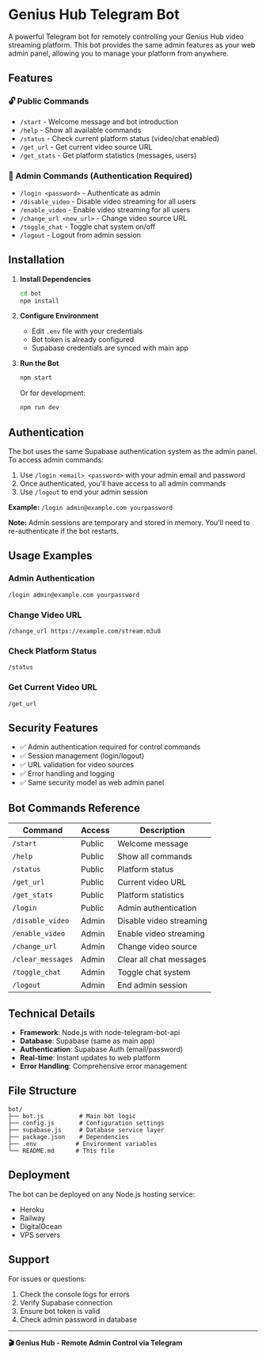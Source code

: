 # Genius Hub Telegram Bot

A powerful Telegram bot for remotely controlling your Genius Hub video streaming platform. This bot provides the same admin features as your web admin panel, allowing you to manage your platform from anywhere.

## Features

### 🔓 Public Commands
- `/start` - Welcome message and bot introduction
- `/help` - Show all available commands
- `/status` - Check current platform status (video/chat enabled)
- `/get_url` - Get current video source URL
- `/get_stats` - Get platform statistics (messages, users)

### 🔐 Admin Commands (Authentication Required)
- `/login <password>` - Authenticate as admin
- `/disable_video` - Disable video streaming for all users
- `/enable_video` - Enable video streaming for all users
- `/change_url <new_url>` - Change video source URL
- `/toggle_chat` - Toggle chat system on/off
- `/logout` - Logout from admin session

## Installation

1. **Install Dependencies**
   ```bash
   cd bot
   npm install
   ```

2. **Configure Environment**
   - Edit `.env` file with your credentials
   - Bot token is already configured
   - Supabase credentials are synced with main app

3. **Run the Bot**
   ```bash
   npm start
   ```

   Or for development:
   ```bash
   npm run dev
   ```

## Authentication

The bot uses the same Supabase authentication system as the admin panel. To access admin commands:

1. Use `/login <email> <password>` with your admin email and password
2. Once authenticated, you'll have access to all admin commands
3. Use `/logout` to end your admin session

**Example:** `/login admin@example.com yourpassword`

**Note:** Admin sessions are temporary and stored in memory. You'll need to re-authenticate if the bot restarts.

## Usage Examples

### Admin Authentication
```
/login admin@example.com yourpassword
```

### Change Video URL
```
/change_url https://example.com/stream.m3u8
```

### Check Platform Status
```
/status
```

### Get Current Video URL
```
/get_url
```

## Security Features

- ✅ Admin authentication required for control commands
- ✅ Session management (login/logout)
- ✅ URL validation for video sources
- ✅ Error handling and logging
- ✅ Same security model as web admin panel

## Bot Commands Reference

| Command | Access | Description |
|---------|--------|-------------|
| `/start` | Public | Welcome message |
| `/help` | Public | Show all commands |
| `/status` | Public | Platform status |
| `/get_url` | Public | Current video URL |
| `/get_stats` | Public | Platform statistics |
| `/login` | Public | Admin authentication |
| `/disable_video` | Admin | Disable video streaming |
| `/enable_video` | Admin | Enable video streaming |
| `/change_url` | Admin | Change video source |
| `/clear_messages` | Admin | Clear all chat messages |
| `/toggle_chat` | Admin | Toggle chat system |
| `/logout` | Admin | End admin session |

## Technical Details

- **Framework**: Node.js with node-telegram-bot-api
- **Database**: Supabase (same as main app)
- **Authentication**: Supabase Auth (email/password)
- **Real-time**: Instant updates to web platform
- **Error Handling**: Comprehensive error management

## File Structure

```
bot/
├── bot.js          # Main bot logic
├── config.js       # Configuration settings
├── supabase.js     # Database service layer
├── package.json    # Dependencies
├── .env           # Environment variables
└── README.md      # This file
```

## Deployment

The bot can be deployed on any Node.js hosting service:
- Heroku
- Railway
- DigitalOcean
- VPS servers

## Support

For issues or questions:
1. Check the console logs for errors
2. Verify Supabase connection
3. Ensure bot token is valid
4. Check admin password in database

---

**🎬 Genius Hub - Remote Admin Control via Telegram**
